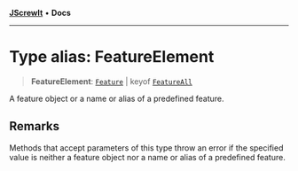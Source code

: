 [**JScrewIt**](../README.md) • **Docs**

***

# Type alias: FeatureElement

> **FeatureElement**: [`Feature`](../interfaces/Feature.md) \| keyof [`FeatureAll`](../interfaces/FeatureAll.md)

A feature object or a name or alias of a predefined feature.

## Remarks

Methods that accept parameters of this type throw an error if the specified value is neither a
feature object nor a name or alias of a predefined feature.
